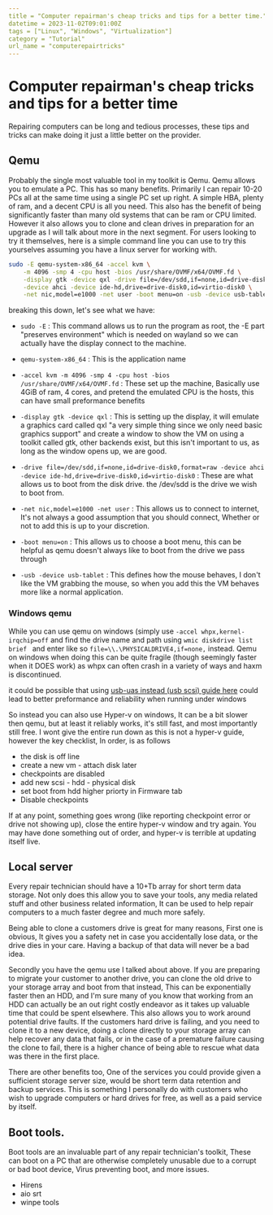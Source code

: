 ```yaml
---
title = "Computer repairman's cheap tricks and tips for a better time."
datetime = 2023-11-02T09:01:00Z
tags = ["Linux", "Windows", "Virtualization"]
category = "Tutorial"
url_name = "computerepairtricks"
---
```


# Computer repairman's cheap tricks and tips for a better time
Repairing computers can be long and tedious processes, these tips and tricks can make doing it just a little better on the provider. 

## Qemu
Probably the single most valuable tool in my toolkit is Qemu. Qemu allows you to emulate a PC. This has so many benefits. Primarily I can repair 10-20 PCs all at the same time using a single PC set up right. A simple HBA, plenty of ram, and a decent CPU is all you need. This also has the benefit of being significantly faster than many old systems that can be ram or CPU limited. However it also allows you to clone and clean drives in preparation for an upgrade as I will talk about more in the next segment. For users looking to try it themselves, here is a simple command line you can use to try this yourselves assuming you have a linux server for working with. 

```sh
sudo -E qemu-system-x86_64 -accel kvm \
    -m 4096 -smp 4 -cpu host -bios /usr/share/OVMF/x64/OVMF.fd \
    -display gtk -device qxl -drive file=/dev/sdd,if=none,id=drive-disk0,format=raw \
    -device ahci -device ide-hd,drive=drive-disk0,id=virtio-disk0 \
    -net nic,model=e1000 -net user -boot menu=on -usb -device usb-tablet
```

breaking this down, let's see what we have:

* `sudo -E` : This command allows us to run the program as root, the -E part "preserves environment" which is needed on wayland so we can actually have the display connect to the machine.

* `qemu-system-x86_64` : This is the application name

* `-accel kvm -m 4096 -smp 4 -cpu host -bios /usr/share/OVMF/x64/OVMF.fd` : These set up the machine, Basically use 4GiB of ram, 4 cores, and pretend the emulated CPU is the hosts, this can have small preformance benefits

* `-display gtk -device qxl` : This is setting up the display, it will emulate a graphics card called qxl "a very simple thing since we only need basic graphics support" and create a window to show the VM on using a toolkit called gtk, other backends exist, but this isn't important to us, as long as the window opens up, we are good. 

* `-drive file=/dev/sdd,if=none,id=drive-disk0,format=raw -device ahci -device ide-hd,drive=drive-disk0,id=virtio-disk0` : These are what allows us to boot from the disk drive. the /dev/sdd is the drive we wish to boot from. 

* `-net nic,model=e1000 -net user` : This allows us to connect to internet, It's not always a good assumption that you should connect, Whether or not to add this is up to your discretion. 

* `-boot menu=on` : This allows us to choose a boot menu, this can be helpful as qemu doesn't always like to boot from the drive we pass through
 
* `-usb -device usb-tablet` : This defines how the mouse behaves, I don't like the VM grabbing the mouse, so when you add this the VM behaves more like a normal application. 



### Windows qemu
While you can use qemu on windows (simply use `-accel whpx,kernel-irqchip=off` and find the drive name and path using `wmic diskdrive list brief ` and enter like so `file=\\.\PHYSICALDRIVE4,if=none,` instead. Qemu on windows when doing this can be quite fragile (though seemingly faster when it DOES work) as whpx can often crash in a variety of ways and haxm is discontinued. 

it could be possible that using [usb-uas instead (usb scsi) guide here](https://android.googlesource.com/platform/external/qemu/+/emu-master-dev/docs/usb-storage.txt) could lead to better preformance and reliability when running under windows

So instead you can also use Hyper-v on windows, It can be a bit slower then qemu, but at least it reliably works, it's still fast, and most importantly still free. I wont give the entire run down as this is not a hyper-v guide, however the key checklist, In order, is as follows

* the disk is off line
* create a new vm - attach disk later
* checkpoints are disabled
* add new scsi - hdd - physical disk
* set boot from hdd higher priorty in Firmware tab
* Disable checkpoints

If at any point, something goes wrong (like reporting checkpoint error or drive not showing up), close the entire hyper-v window and try again. You may have done something out of order, and hyper-v is terrible at updating itself live.


## Local server
Every repair technician should have a 10+Tb array for short term data storage. Not only does this allow you to save your tools, any media related stuff and other business related information, It can be used to help repair computers to a much faster degree and much more safely.  

Being able to clone a customers drive is great for many reasons, First one is obvious, It gives you a safety net in case you accidentally lose data, or the drive dies in your care. Having a backup of that data will never be a bad idea. 

Secondly you have the qemu use I talked about above. If you are preparing to migrate your customer to another drive, you can clone the old drive to your storage array and boot from that instead, This can be exponentially faster then an HDD, and I'm sure many of you know that working from an HDD can actually be an out right costly endeavor as it takes up valuable time that could be spent elsewhere. This also allows you to work around potential drive faults. If the customers hard drive is failing, and you need to clone it to a new device, doing a clone directly to your storage array can help recover any data that fails, or in the case of a premature failure causing the clone to fail, there is a higher chance of being able to rescue what data was there in the first place. 

There are other benefits too, One of the services you could provide given a sufficient storage server size, would be short term data retention and backup services. This is something I personally do with customers who wish to upgrade computers or hard drives for free, as well as a paid service by itself. 

## Boot tools.
Boot tools are an invaluable part of any repair technician's toolkit, These can boot on a PC that are otherwise completely unusable due to a corrupt or bad boot device, Virus preventing boot, and more issues.

* Hirens
* aio srt
* winpe tools
